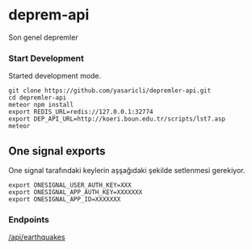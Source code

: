 # deprem-api
Son genel depremler


### Start Development

Started development mode.

    git clone https://github.com/yasaricli/depremler-api.git
    cd depremler-api
    meteor npm install
    export REDIS_URL=redis://127.0.0.1:32774
    export DEP_API_URL=http://koeri.boun.edu.tr/scripts/lst7.asp
    meteor


## One signal exports
One signal tarafındaki keylerin aşşağıdaki şekilde setlenmesi gerekiyor.

    export ONESIGNAL_USER_AUTH_KEY=XXX
    export ONESIGNAL_APP_AUTH_KEY=XXXXXXX
    export ONESIGNAL_APP_ID=XXXXXXX

### Endpoints

[/api/earthquakes](http://localhost:3000/api/earthquakes)
